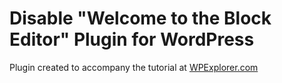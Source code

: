 # Disable "Welcome to the Block Editor" Plugin for WordPress

Plugin created to accompany the tutorial at [WPExplorer.com](https://www.wpexplorer.com/disable-welcome-to-the-block-editor/])

